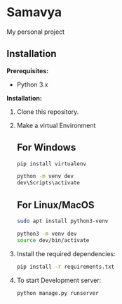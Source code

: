 # Samavya
My personal project

## Installation

**Prerequisites:**

* Python 3.x

**Installation:**

1. Clone this repository.
2. Make a virtual Environment

    ## For Windows
    ```bash
    pip install virtualenv
    ```

    ```bash
    python -m venv dev
    dev\Scripts\activate
    ```

    ## For Linux/MacOS

    ```bash
    sudo apt install python3-venv
    ```

    ```bash
    python3 -m venv dev
    source dev/bin/activate
    ```
3. Install the required dependencies:

   ```bash
   pip install -r requirements.txt
   ```

4. To start Development server:

    ```bash
    python manage.py runserver
    ```